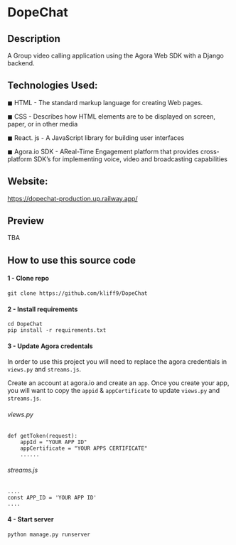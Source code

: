 # DopeChat

## Description

A Group video calling application using the Agora Web SDK with a Django backend.

## Technologies Used:
◼ HTML - The standard markup language for creating Web pages.

◼ CSS - Describes how HTML elements are to be displayed on screen, paper, or in other media

◼ React. js - A JavaScript library for building user interfaces
 
◼ Agora.io SDK - AReal-Time Engagement platform that provides cross-platform SDK’s for implementing voice, video and broadcasting capabilities

## Website:

https://dopechat-production.up.railway.app/

## Preview

TBA

## How to use this source code

#### 1 - Clone repo

```
git clone https://github.com/kliff9/DopeChat
```

#### 2 - Install requirements

```
cd DopeChat
pip install -r requirements.txt
```

#### 3 - Update Agora credentals

In order to use this project you will need to replace the agora credentials in `views.py` and `streams.js`.

Create an account at agora.io and create an `app`. Once you create your app, you will want to copy the `appid` & `appCertificate` to update `views.py` and `streams.js`.

###### views.py

```
def getToken(request):
    appId = "YOUR APP ID"
    appCertificate = "YOUR APPS CERTIFICATE"
    ......
```

###### streams.js

```
....
const APP_ID = 'YOUR APP ID'
....
```

#### 4 - Start server

```
python manage.py runserver
```
